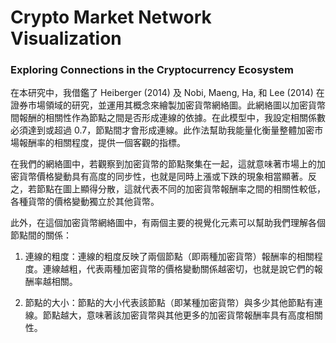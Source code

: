 # Crypto Market Network Visualization
### Exploring Connections in the Cryptocurrency Ecosystem
在本研究中，我借鑑了 Heiberger (2014) 及 Nobi, Maeng, Ha, 和 Lee (2014) 在證券市場領域的研究，並運用其概念來繪製加密貨幣網絡圖。此網絡圖以加密貨幣間報酬的相關性作為節點之間是否形成連線的依據。在此模型中，我設定相關係數必須達到或超過 0.7，節點間才會形成連線。此作法幫助我能量化衡量整體加密市場報酬率的相關程度，提供一個客觀的指標。

在我們的網絡圖中，若觀察到加密貨幣的節點聚集在一起，這就意味著市場上的加密貨幣價格變動具有高度的同步性，也就是同時上漲或下跌的現象相當顯著。反之，若節點在圖上顯得分散，這就代表不同的加密貨幣報酬率之間的相關性較低，各種貨幣的價格變動獨立於其他貨幣。

此外，在這個加密貨幣網絡圖中，有兩個主要的視覺化元素可以幫助我們理解各個節點間的關係：

1. 連線的粗度：連線的粗度反映了兩個節點（即兩種加密貨幣）報酬率的相關程度。連線越粗，代表兩種加密貨幣的價格變動關係越密切，也就是說它們的報酬率越相關。

2. 節點的大小：節點的大小代表該節點（即某種加密貨幣）與多少其他節點有連線。節點越大，意味著該加密貨幣與其他更多的加密貨幣報酬率具有高度相關性。
